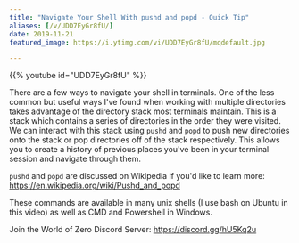 ```yaml
---
title: "Navigate Your Shell With pushd and popd - Quick Tip"
aliases: [/v/UDD7EyGr8fU/]
date: 2019-11-21
featured_image: https://i.ytimg.com/vi/UDD7EyGr8fU/mqdefault.jpg

---
```


{{% youtube id="UDD7EyGr8fU" %}}

There are a few ways to navigate your shell in terminals. One of the less common but useful ways I've found when working with multiple directories takes advantage of the directory stack most terminals maintain. This is a stack which contains a series of directories in the order they were visited. We can interact with this stack using `pushd` and `popd` to push new directories onto the stack or pop directories off of the stack respectively. This allows you to create a history of previous places you've been in your terminal session and navigate through them.

`pushd` and `popd` are discussed on Wikipedia if you'd like to learn more: https://en.wikipedia.org/wiki/Pushd_and_popd

These commands are available in many unix shells (I use bash on Ubuntu in this video) as well as CMD and Powershell in Windows.

Join the World of Zero Discord Server: https://discord.gg/hU5Kq2u